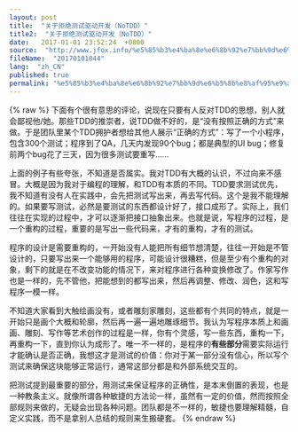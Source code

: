 ```yaml
---
layout: post
title:  "关于拒绝测试驱动开发（NoTDD）"
title2:  "关于拒绝测试驱动开发（NoTDD）"
date:   2017-01-01 23:52:24  +0800
source:  "http://www.jfox.info/%e5%85%b3%e4%ba%8e%e6%8b%92%e7%bb%9d%e6%b5%8b%e8%af%95%e9%a9%b1%e5%8a%a8%e5%bc%80%e5%8f%91notdd.html"
fileName:  "20170101044"
lang:  "zh_CN"
published: true
permalink: "%e5%85%b3%e4%ba%8e%e6%8b%92%e7%bb%9d%e6%b5%8b%e8%af%95%e9%a9%b1%e5%8a%a8%e5%bc%80%e5%8f%91notdd.html"
---
```

{% raw %}
下面有个很有意思的评论，说现在只要有人反对TDD的思想，别人就会鄙视他/她。那些TDD的推崇者，说TDD做不好的，是“没有按照正确的方式”来做。于是团队里某个TDD拥护者想给其他人展示“正确的方式”：写了一个小程序，包含300个测试；程序到了QA，几天内发现90个bug；都是典型的UI bug；修复前两个bug花了三天，因为很多测试要重写……

上面的例子有些夸张，不知道是否属实。我对TDD有大概的认识，不过向来不感冒。大概是因为我对于编程的理解，和TDD有本质的不同。TDD要求测试优先，我不知道有没有人在实践中，会先把测试写出来，再去写代码。这个是我不能理解的。如果要写测试，必然是要测试的东西都设计好了，接口成形了。实际上，我们往往在实现的过程中，才可以逐渐把接口抽象出来。也就是说，写程序的过程，是一个重构的过程，重要的是写出一些代码来，才有的重构，才有的测试。

程序的设计是需要重构的，一开始没有人能把所有细节想清楚，往往一开始是不管设计的，只要写出来一个能够用的程序，可能设计很糟糕，但是至少有个重构的对象，剩下的就是在不改变功能的情况下，来对程序进行各种变换修改了。作家写作也是一样的，先不管他，把能想到的都写出来，然后再调整、修改、润色，这和写程序一模一样。

不知道大家看到大触绘画没有，或者雕刻家雕刻，这些都有个共同的特点，就是一开始只是画个大概和轮廓，然后再一遍一遍地雕琢细节。我认为写程序本质上和画画、雕刻、写作等艺术创作的过程是一样，你有个灵感，写一些东西，重构一下，再重构一下，直到你认为成形了。唯一不一样的，是程序的**有些部分**需要实际运行才能确认是否正确，我想这才是测试的价值：你对于某一部分没有信心，所以写个测试来确保这块能够正常运行，通常这部分都是和外部系统交互的。

把测试提到最重要的部分，用测试来保证程序的正确性，是本末倒置的表现，也是一种教条主义。就像所谓各种敏捷的方法论一样，虽然有一定的价值，然而按照全部规则来做的，无疑会出现各种问题。团队都是不一样的，敏捷也要理解精髓，自定义实践，而不是拿别人总结的规则来生搬硬套。
{% endraw %}